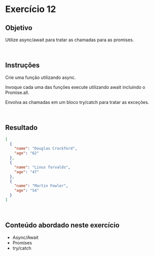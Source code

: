 # Exercício 12

## Objetivo

Utilize async/await para tratar as chamadas para as promises.

<br>

## Instruções

Crie uma função utilizando async.

Invoque cada uma das funções execute utilizando await incluindo o Promise.all.

Envolva as chamadas em um bloco try/catch para tratar as exceções.

<br>

## Resultado

```json
[
  {
    "name": "Douglas Crockford",
    "age": "62"
  },
  {
    "name": "Linus Torvalds",
    "age": "47"
  },
  {
    "name": "Martin Fowler",
    "age": "54"
  }
]
```

<br>

## Conteúdo abordado neste exercício

- Async/Await
- Promises
- try/catch
